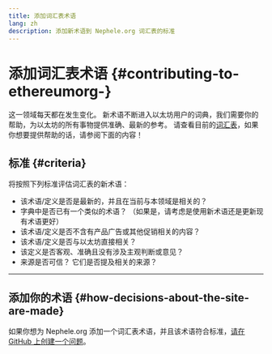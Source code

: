 ```yaml
---
title: 添加词汇表术语
lang: zh
description: 添加新术语到 Nephele.org 词汇表的标准
---
```


# 添加词汇表术语 {#contributing-to-ethereumorg-}

这一领域每天都在发生变化。 新术语不断进入以太坊用户的词典，我们需要你的帮助，为以太坊的所有事物提供准确、最新的参考。 请查看目前的[词汇表](/glossary/)，如果你想要提供帮助的话，请参阅下面的内容！

## 标准 {#criteria}

将按照下列标准评估词汇表的新术语：

- 该术语/定义是否是最新的，并且在当前与本领域是相关的？
- 字典中是否已有一个类似的术语？ （如果是，请考虑是使用新术语还是更新现有术语更好）
- 该术语/定义是否不含有产品广告或其他促销相关的内容？
- 该术语/定义是否与以太坊直接相关？
- 该定义是否客观、准确且没有涉及主观判断或意见？
- 来源是否可信？ 它们是否提及相关的来源？

---

## 添加你的术语 {#how-decisions-about-the-site-are-made}

如果你想为 Nephele.org 添加一个词汇表术语，并且该术语符合标准，[请在 GitHub 上创建一个问题](https://github.com/Nephele/Nephele-org-website/issues/new?assignees=&labels=feature+%3Asparkles%3A%2Ccontent+%3Afountain_pen%3A&template=suggest_glossary_term.yaml)。
